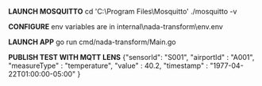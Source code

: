 **LAUNCH MOSQUITTO**
	cd 'C:\Program Files\Mosquitto'
	./mosquitto -v

**CONFIGURE**
	env variables are in internal\nada-transform\env\.env

**LAUNCH APP**
	go run cmd/nada-transform/Main.go

**PUBLISH TEST WITH MQTT LENS**
	{"sensorId": "S001", "airportId" : "A001", "measureType" : "temperature", "value" : 40.2, "timestamp" : "1977-04-22T01:00:00-05:00" }


